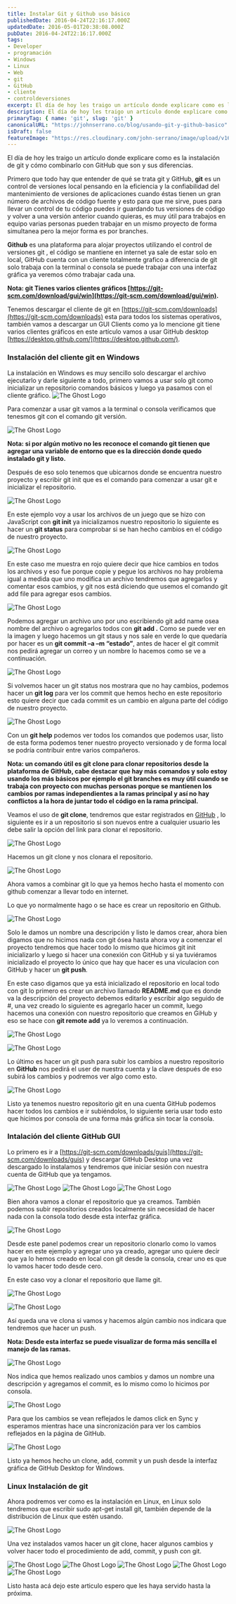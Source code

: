 ```yaml
---
title: Instalar Git y Github uso básico
publishedDate: 2016-04-24T22:16:17.000Z
updatedDate: 2016-05-01T20:38:08.000Z
pubDate: 2016-04-24T22:16:17.000Z
tags:
- Developer
- programación
- Windows
- Linux
- Web
- git
- GitHub
- cliente
- controldeversiones
excerpt: El día de hoy les traigo un artículo donde explicare como es la instalación de git y cómo combinarlo con GitHub que son y sus diferencias.
description: El día de hoy les traigo un artículo donde explicare como es la instalación de git y cómo combinarlo con GitHub que son y sus diferencias.
primaryTag: { name: 'git', slug: 'git' }
canonicalURL: "https://johnserrano.co/blog/usando-git-y-github-basico"
isDraft: false
featureImage: "https://res.cloudinary.com/john-serrano/image/upload/v1683737820/John%20Serrano/Blog%20Post/usando-git-y-github-basico/portadaGityGitHub_mazsyc.jpg"
---
```


El día de hoy les traigo un artículo donde explicare como es la instalación de git y cómo combinarlo con GitHub que son y sus diferencias.

Primero que todo hay que entender de qué se trata git y GitHub, **git** es un control de versiones local pensando en la eficiencia y la confiabilidad del mantenimiento de versiones de aplicaciones cuando éstas tienen un gran número de archivos de código fuente y esto para que me sirve, pues para llevar un control de tu código puedes ir guardando tus versiones de código y volver a una versión anterior cuando quieras, es muy útil para trabajos en equipo varias personas pueden trabajar en un mismo proyecto de forma simultanea pero la mejor forma es por branches.

**Github** es una plataforma para alojar proyectos utilizando el control de versiones git , el código se mantiene en internet ya sale de estar solo en local,  GitHub cuenta con un cliente totalmente grafico a diferencia de git solo trabaja con la terminal o consola se puede trabajar con una interfaz gráfica ya veremos cómo trabajar cada una.

**Nota: git Tienes varios clientes gráficos  [https://git-scm.com/download/gui/win](https://git-scm.com/download/gui/win).**

Tenemos descargar el cliente de git en [https://git-scm.com/downloads](https://git-scm.com/downloads) esta para todos los sistemas operativos, también vamos a descargar un GUI Clients como ya lo mencione git tiene varios clientes gráficos en este artículo vamos a usar GitHub desktop [https://desktop.github.com/](https://desktop.github.com/).

### Instalación del cliente git en Windows

La instalación en Windows es muy sencillo solo descargar el archivo ejecutarlo y darle siguiente a todo, primero vamos a usar solo git como inicializar un repositorio comandos básicos y luego ya pasamos con el cliente gráfico.
![The Ghost Logo](https://res.cloudinary.com/john-serrano/image/upload/v1683738521/John%20Serrano/Blog%20Post/usando-git-y-github-basico/git_1_uvc9ai.jpg)

Para comenzar a usar git vamos a la terminal o consola verificamos que tenesmos git con el comando git versión.

![The Ghost Logo](https://res.cloudinary.com/john-serrano/image/upload/v1683738523/John%20Serrano/Blog%20Post/usando-git-y-github-basico/git_2_uwajht.jpg)

**Nota: si por algún motivo no les reconoce el comando git tienen que agregar una variable de entorno que es la dirección donde quedo instalado git y listo.**

Después de eso solo tenemos que ubicarnos donde se encuentra nuestro proyecto y escribir git init que es el comando para comenzar a usar git e inicializar el repositorio.

![The Ghost Logo](https://res.cloudinary.com/john-serrano/image/upload/v1683738523/John%20Serrano/Blog%20Post/usando-git-y-github-basico/git_3_bodf5s.jpg)

En este ejemplo voy a usar los archivos de  un juego que se hizo con JavaScript con **git init** ya inicializamos nuestro repositorio lo siguiente es hacer un **git status** para comprobar si se han hecho cambios en el código de nuestro proyecto.

![The Ghost Logo](https://res.cloudinary.com/john-serrano/image/upload/v1683738523/John%20Serrano/Blog%20Post/usando-git-y-github-basico/git_4_l49u0k.jpg)

En este caso me muestra en rojo quiere decir que hice cambios en todos los archivos y eso fue porque copie y pegue los archivos no hay problema igual a medida que uno modifica un archivo tendremos que agregarlos y comentar esos cambios, y git nos está diciendo que usemos el comando git add file para agregar esos cambios.

![The Ghost Logo](https://res.cloudinary.com/john-serrano/image/upload/v1683738523/John%20Serrano/Blog%20Post/usando-git-y-github-basico/git_5_zvguye.jpg)

Podemos agregar un archivo uno por uno escribiendo git add name osea nombre del archivo o agregarlos todos con **git add .** Como se puede ver en la imagen y luego hacemos un git staus y nos sale en verde lo que quedaría por hacer es un **git commit –a –m “estado”**, antes de hacer el git commit nos pedirá agregar un correo y un nombre lo hacemos como se ve a continuación.

![The Ghost Logo](https://res.cloudinary.com/john-serrano/image/upload/v1683738523/John%20Serrano/Blog%20Post/usando-git-y-github-basico/git_6_zlz7s7.jpg)

Si volvemos hacer un git status nos mostrara que no hay cambios, podemos hacer un **git log** para ver los commit que hemos hecho en este repositorio esto quiere decir que cada commit es un cambio en alguna parte del código de nuestro proyecto.

![The Ghost Logo](https://res.cloudinary.com/john-serrano/image/upload/v1683738523/John%20Serrano/Blog%20Post/usando-git-y-github-basico/git_7_uhdmyn.jpg)

Con un **git help** podemos ver todos los comandos que podemos usar, listo de esta forma podemos tener nuestro proyecto versionado y de forma local se podría contribuir entre varios compañeros.

**Nota: un comando útil es git clone para clonar repositorios desde la plataforma de GitHub, cabe destacar que hay más comandos y solo estoy usando los  más básicos por ejemplo el git branches es muy útil cuando se trabaja con proyecto con muchas personas porque se mantienen los cambios por ramas independientes a la ramas principal y así no hay conflictos a la hora de juntar todo el código en la rama principal.**

Veamos el uso de **git clone**, tendremos que estar registrados en [GitHub](https://github.com/) , lo siguiente es ir a un repositorio si son nuevos entre a cualquier usuario les debe salir la opción del link para clonar el repositorio.

![The Ghost Logo](https://res.cloudinary.com/john-serrano/image/upload/v1683738523/John%20Serrano/Blog%20Post/usando-git-y-github-basico/git_8_hdli1r.jpg)

Hacemos un git clone y nos clonara el repositorio.

![The Ghost Logo](https://res.cloudinary.com/john-serrano/image/upload/v1683738522/John%20Serrano/Blog%20Post/usando-git-y-github-basico/git_9_zjmsgc.jpg)

Ahora vamos a combinar git lo que ya hemos hecho hasta el momento con github comenzar a llevar todo en internet.

Lo que yo normalmente hago o se hace es crear un repositorio en Github.

![The Ghost Logo](https://res.cloudinary.com/john-serrano/image/upload/v1683738523/John%20Serrano/Blog%20Post/usando-git-y-github-basico/git_10_pfmdfz.jpg)

Solo le damos un nombre una descripción y listo le damos crear, ahora bien digamos que no hicimos nada con git ósea hasta ahora voy a comenzar el proyecto tendremos que hacer todo lo mismo que hicimos git init inicializarlo y luego si hacer una conexión con GitHub y si ya tuviéramos inicializado el proyecto lo único que hay que hacer es una viculacion con GitHub y hacer un **git push**.

En este caso digamos que ya está inicializado el repositorio en local todo con git lo primero es crear un archivo llamado **README.md** que es donde va la descripción del proyecto debemos editarlo y escribir algo seguido de #, una vez creado lo siguiente es agregarlo hacer un commit, luego hacemos una conexión con nuestro repositorio que creamos en GiHub y eso se hace con **git remote add** ya lo veremos a continuación.

![The Ghost Logo](https://res.cloudinary.com/john-serrano/image/upload/v1683738523/John%20Serrano/Blog%20Post/usando-git-y-github-basico/git_11_rzrg4z.jpg)

![The Ghost Logo](https://res.cloudinary.com/john-serrano/image/upload/v1683738522/John%20Serrano/Blog%20Post/usando-git-y-github-basico/git_12_nhvaql.jpg)

Lo último es hacer un git push para subir los cambios a nuestro repositorio en **GitHub** nos pedirá el user de nuestra cuenta y la clave después de eso subirá los cambios y podremos ver algo como esto.

![The Ghost Logo](https://res.cloudinary.com/john-serrano/image/upload/v1683738522/John%20Serrano/Blog%20Post/usando-git-y-github-basico/git_13_iiphar.jpg)

Listo ya tenemos nuestro repositorio git en una cuenta GitHub podemos hacer todos los cambios e ir subiéndolos, lo siguiente seria usar todo esto que hicimos por consola de una forma más gráfica sin tocar la consola.

### Intalación del cliente GitHub  GUI

Lo primero es ir a [https://git-scm.com/downloads/guis](https://git-scm.com/downloads/guis) y descargar GitHub Desktop una vez descargado lo instalamos y tendremos que iniciar sesión con nuestra cuenta de GitHub que ya tengamos.

![The Ghost Logo](https://res.cloudinary.com/john-serrano/image/upload/v1683738522/John%20Serrano/Blog%20Post/usando-git-y-github-basico/gitHub_1_oltc3z.jpg)
![The Ghost Logo](https://res.cloudinary.com/john-serrano/image/upload/v1683738522/John%20Serrano/Blog%20Post/usando-git-y-github-basico/gitHub_2_ek0adt.jpg)
![The Ghost Logo](https://res.cloudinary.com/john-serrano/image/upload/v1683738522/John%20Serrano/Blog%20Post/usando-git-y-github-basico/gitHub_3_ma07uy.jpg)

Bien ahora vamos a clonar el repositorio que ya creamos. También podemos subir repositorios creados localmente sin necesidad de hacer nada con la consola todo desde esta interfaz gráfica.

![The Ghost Logo](https://res.cloudinary.com/john-serrano/image/upload/v1683738522/John%20Serrano/Blog%20Post/usando-git-y-github-basico/gitHub_4_rvco7k.jpg)

Desde este panel podemos crear un repositorio clonarlo como lo vamos hacer en este ejemplo y agregar uno ya creado, agregar uno quiere decir que ya lo hemos creado en local con git desde la consola, crear uno es que lo vamos hacer todo desde cero.

En este caso voy a clonar el repositorio que llame git.

![The Ghost Logo](https://res.cloudinary.com/john-serrano/image/upload/v1683738522/John%20Serrano/Blog%20Post/usando-git-y-github-basico/gitHub_5_otc7vf.jpg)

![The Ghost Logo](https://res.cloudinary.com/john-serrano/image/upload/v1683738521/John%20Serrano/Blog%20Post/usando-git-y-github-basico/gitHub_6_jthaba.jpg)

Así queda una ve clona si vamos y hacemos algún cambio nos indicara que tendremos que hacer un push.

**Nota: Desde esta interfaz se puede visualizar de forma más sencilla el manejo de las ramas.**

![The Ghost Logo](https://res.cloudinary.com/john-serrano/image/upload/v1683738521/John%20Serrano/Blog%20Post/usando-git-y-github-basico/gitHub_7_mde1gj.jpg)

Nos indica que hemos realizado unos cambios y damos un nombre una descripción y agregamos el commit, es lo mismo como lo hicimos por consola.

![The Ghost Logo](https://res.cloudinary.com/john-serrano/image/upload/v1683738521/John%20Serrano/Blog%20Post/usando-git-y-github-basico/gitHub_8_gvs6ne.jpg)

Para que los cambios se vean reflejados le damos click en Sync y esperamos mientras hace una sincronización  para ver los cambios reflejados en la página de GitHub.

![The Ghost Logo](https://res.cloudinary.com/john-serrano/image/upload/v1683738521/John%20Serrano/Blog%20Post/usando-git-y-github-basico/gitHub_9_dvygdd.jpg)

Listo ya hemos hecho un clone, add, commit y un push desde la interfaz gráfica de GitHub Desktop for Windows.

### Linux Instalación de git

Ahora podremos ver como es la instalación en Linux, en Linux solo tendremos que escribir sudo apt-get install git, también depende de la distribución de Linux que estén usando.

![The Ghost Logo](https://res.cloudinary.com/john-serrano/image/upload/v1683738521/John%20Serrano/Blog%20Post/usando-git-y-github-basico/git_linux_1_jatlzr.jpg)

Una vez instalados vamos hacer un git clone, hacer algunos cambios y volver hacer todo el procedimiento de add, commit, y push con git.

![The Ghost Logo](https://res.cloudinary.com/john-serrano/image/upload/v1683738521/John%20Serrano/Blog%20Post/usando-git-y-github-basico/git_linux_2_atrns8.jpg)
![The Ghost Logo](https://res.cloudinary.com/john-serrano/image/upload/v1683738521/John%20Serrano/Blog%20Post/usando-git-y-github-basico/git_linux_3_cjmh73.jpg)
![The Ghost Logo](https://res.cloudinary.com/john-serrano/image/upload/v1683738521/John%20Serrano/Blog%20Post/usando-git-y-github-basico/git_linux_4_bmszbq.jpg)
![The Ghost Logo](https://res.cloudinary.com/john-serrano/image/upload/v1683738521/John%20Serrano/Blog%20Post/usando-git-y-github-basico/git_linux_5_ayhuh7.jpg)
![The Ghost Logo](https://res.cloudinary.com/john-serrano/image/upload/v1683738521/John%20Serrano/Blog%20Post/usando-git-y-github-basico/git_linux_6_oqofct.jpg)

Listo hasta acá dejo este articulo espero que les haya servido hasta la próxima.
